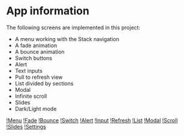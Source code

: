 # App information

The following screens are implemented in this project:
- A menu working with the Stack navigation
- A fade animation
- A bounce animation
- Switch buttons
- Alert
- Text inputs
- Pull to refresh view
- List divided by sections
- Modal
- Infinite scroll
- Slides
- Dark/Light mode

[!Menu](./src/assets/Readme/Menu.png)
[!Fade](./src/assets/Readme/Fade.png)
[!Bounce](./src/assets/Readme/Bounce.png)
[!Switch](./src/assets/Readme/Switch.png)
[!Alert](./src/assets/Readme/Alert.png)
[!Input](./src/assets/Readme/Input.png)
[!Refresh](./src/assets/Readme/refresh.png)
[!List](./src/assets/Readme/List.png)
[!Modal](./src/assets/Readme/Modal.png)
[!Scroll](./src/assets/Readme/Scroll.png)
[!Slides](./src/assets/Readme/Slides.png)
[!Settings](./src/assets/Readme/Settings.png)

